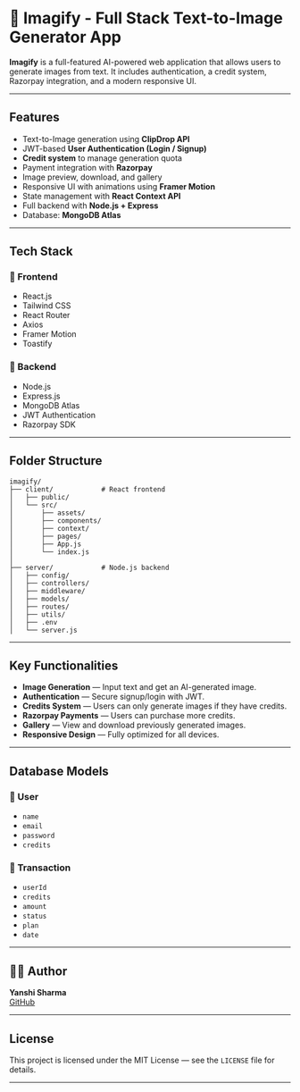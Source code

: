 
# 🌟 Imagify - Full Stack Text-to-Image Generator App

**Imagify** is a full-featured AI-powered web application that allows users to generate images from text. It includes authentication, a credit system, Razorpay integration, and a modern responsive UI.

---

##  Features

-  Text-to-Image generation using **ClipDrop API**
-  JWT-based **User Authentication (Login / Signup)**
-  **Credit system** to manage generation quota
-  Payment integration with **Razorpay**
-  Image preview, download, and gallery
-  Responsive UI with animations using **Framer Motion**
-  State management with **React Context API**
-  Full backend with **Node.js + Express**
-  Database: **MongoDB Atlas**

---

##  Tech Stack

### 🔹 Frontend
- React.js
- Tailwind CSS
- React Router
- Axios
- Framer Motion
- Toastify

### 🔹 Backend
- Node.js
- Express.js
- MongoDB Atlas
- JWT Authentication
- Razorpay SDK

---

##  Folder Structure

```
imagify/
├── client/            # React frontend
│   ├── public/
│   └── src/
│       ├── assets/
│       ├── components/
│       ├── context/
│       ├── pages/
│       ├── App.js
│       └── index.js
│
├── server/            # Node.js backend
│   ├── config/
│   ├── controllers/
│   ├── middleware/
│   ├── models/
│   ├── routes/
│   ├── utils/
│   ├── .env
│   └── server.js
```

---

##  Key Functionalities

- **Image Generation** — Input text and get an AI-generated image.
- **Authentication** — Secure signup/login with JWT.
- **Credits System** — Users can only generate images if they have credits.
- **Razorpay Payments** — Users can purchase more credits.
- **Gallery** — View and download previously generated images.
- **Responsive Design** — Fully optimized for all devices.

---

##  Database Models

### 🔸 User
- `name`
- `email`
- `password`
- `credits`

### 🔸 Transaction
- `userId`
- `credits`
- `amount`
- `status`
- `plan`
- `date`

---


## 🧑‍💻 Author

**Yanshi Sharma**  
[GitHub](https://github.com/yanshiii)

---

##  License

This project is licensed under the MIT License — see the `LICENSE` file for details.

---
